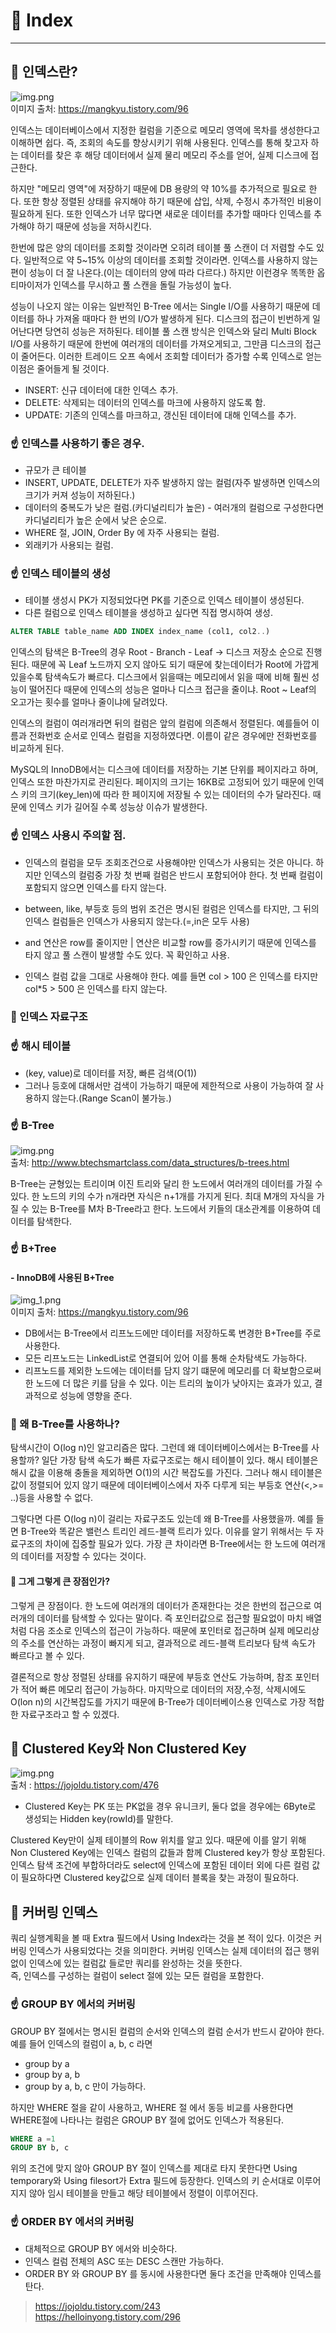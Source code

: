 # 📌 Index
***

## 🧐 인덱스란?
![img.png](img/img_8.png)         
이미지 출처: https://mangkyu.tistory.com/96   

인덱스는 데이터베이스에서 지정한 컬럼을 기준으로 메모리 영역에 목차를 생성한다고 이해하면 쉽다. 즉, 조회의 속도를 향상시키기 위해 사용된다.
인덱스를 통해 찾고자 하는 데이터를 찾은 후 해당 데이터에서 실제 물리 메모리 주소를 얻어, 실제 디스크에 접근한다.

하지만 "메모리 영역"에 저장하기 때문에 DB 용량의 약 10%를 추가적으로 필요로 한다. 또한 항상 정렬된 상태를 유지해야 하기 때문에
삽입, 삭제, 수정시 추가적인 비용이 필요하게 된다. 또한 인덱스가 너무 많다면 새로운 데이터를 추가할 때마다 인덱스를 추가해야 하기 때문에 성능을 저하시킨다.

한번에 많은 양의 데이터를 조회할 것이라면 오히려 테이블 풀 스캔이 더 저렴할 수도 있다. 일반적으로 약 5~15% 이상의 데이터를 조회할 것이라면.
인덱스를 사용하지 않는 편이 성능이 더 잘 나온다.(이는 데이터의 양에 따라 다르다.) 하지만 이런경우 똑똑한 옵티마이저가 인덱스를 무시하고 풀 스캔을 돌릴 가능성이 높다.

성능이 나오지 않는 이유는 일반적인 B-Tree 에서는 Single I/O를 사용하기 때문에 데이터를 하나 가져올 때마다 한 번의 I/O가 발생하게 된다.
디스크의 접근이 빈번하게 일어난다면 당연히 성능은 저하된다. 테이블 풀 스캔 방식은 인덱스와 달리 Multi Block I/O를 사용하기 때문에 한번에 여러개의 데이터를
가져오게되고, 그만큼 디스크의 접근이 줄어든다. 이러한 트레이드 오프 속에서 조회할 데이터가 증가할 수록 인덱스로 얻는 이점은 줄어들게 될 것이다.

- INSERT: 신규 데이터에 대한 인덱스 추가.
- DELETE: 삭제되는 데이터의 인덱스를 마크에 사용하지 않도록 함.
- UPDATE: 기존의 인덱스를 마크하고, 갱신된 데이터에 대해 인덱스를 추가.

### ☝️ 인덱스를 사용하기 좋은 경우.
- 규모가 큰 테이블
- INSERT, UPDATE, DELETE가 자주 발생하지 않는 컬럼(자주 발생하면 인덱스의 크기가 커져 성능이 저하된다.)
- 데이터의 중복도가 낮은 컬럼.(카디널리티가 높은) - 여러개의 컬럼으로 구성한다면 카디널리티가 높은 순에서 낮은 순으로.
- WHERE 절, JOIN, Order By 에 자주 사용되는 컬럼.
- 외래키가 사용되는 컬럼.

### ☝️ 인덱스 테이블의 생성
- 테이블 생성시 PK가 지정되었다면 PK를 기준으로 인덱스 테이블이 생성된다.
- 다른 컬럼으로 인덱스 테이블을 생성하고 싶다면 직접 명시하여 생성.
 ```sql
ALTER TABLE table_name ADD INDEX index_name (col1, col2..)
```

인덱스의 탐색은 B-Tree의 경우 Root - Branch - Leaf -> 디스크 저장소 순으로 진행된다. 때문에 꼭 Leaf 노드까지 오지 않아도 되기 때문에
찾는데이터가 Root에 가깝게 있을수록 탐색속도가 빠르다. 디스크에서 읽을때는 메모리에서 읽을 때에 비해 훨씬 성능이 떨어진다 때문에 인덱스의 성능은
얼마나 디스크 접근을 줄이냐. Root ~ Leaf의 오고가는 횟수를 얼마나 줄이냐에 달려있다.

인덱스의 컬럼이 여러개라면 뒤의 컬럼은 앞의 컬럼에 의존해서 정렬된다. 예를들어 이름과 전화번호 순서로 인덱스 컬럼을 지정하였다면.
이름이 같은 경우에만 전화번호를 비교하게 된다.

MySQL의 InnoDB에서는 디스크에 데이터를 저장하는 기본 단위를 페이지라고 하며, 인덱스 또한 마찬가지로 관리된다.
페이지의 크기는 16KB로 고정되어 있기 때문에 인덱스 키의 크기(key_len)에 따라 한 페이지에 저장될 수 있는 데이터의 수가 달라진다.
때문에 인덱스 키가 길어질 수록 성능상 이슈가 발생한다.

### ☝️ 인덱스 사용시 주의할 점.
- 인덱스의 컬럼을 모두 조회조건으로 사용해야만 인덱스가 사용되는 것은 아니다. 하지만 인덱스의 컬럼중 가장 첫 번째 컬럼은 반드시 포함되어야 한다.
첫 번째 컬럼이 포함되지 않으면 인덱스를 타지 않는다.

- between, like, 부등호 등의 범위 조건은 명시된 컬럼은 인덱스를 타지만, 그 뒤의 인덱스 컬럼들은 인덱스가 사용되지 않는다.(=,in은 모두 사용)
- and 연산은 row를 줄이지만 | 연산은 비교할 row를 증가시키기 때문에 인덱스를 타지 않고 풀 스캔이 발생할 수도 있다. 꼭 확인하고 사용.
- 인덱스 컬럼 값을 그대로 사용해야 한다. 예를 들면 col > 100  은 인덱스를 타지만 col*5 > 500 은 인덱스를 타지 않는다. 

### 🧐️ 인덱스 자료구조

### ☝️ 해시 테이블
- (key, value)로 데이터를 저장, 빠른 검색(O(1))
- 그러나 등호에 대해서만 검색이 가능하기 때문에 제한적으로 사용이 가능하여 잘 사용하지 않는다.(Range Scan이 불가능.)

### ☝️ B-Tree
![img.png](img/img_10.png)     
출처: http://www.btechsmartclass.com/data_structures/b-trees.html

B-Tree는 균형있는 트리이며 이진 트리와 달리 한 노드에서 여러개의 데이터를 가질 수 있다. 한 노드의 키의 수가 n개라면 자식은 n+1개를 가지게 된다.
최대 M개의 자식을 가질 수 있는 B-Tree를 M차 B-Tree라고 한다. 노드에서 키들의 대소관계를 이용하여 데이터를 탐색한다.

### ☝️ B+Tree
#### - InnoDB에 사용된 B+Tree
![img_1.png](img/img_9.png)      
이미지 출처: https://mangkyu.tistory.com/96

- DB에서는 B-Tree에서 리프노드에만 데이터를 저장하도록 변경한 B+Tree를 주로 사용한다.
- 모든 리프노드는 LinkedList로 연결되어 있어 이를 통해 순차탐색도 가능하다.
- 리프노드를 제외한 노드에는 데이터를 담지 않기 떄문에 메모리를 더 확보함으로써 한 노드에 더 많은 키를 담을 수 있다. 이는 트리의 높이가
낮아지는 효과가 있고, 결과적으로 성능에 영향을 준다.
  

### 🧐 왜 B-Tree를 사용하나?
탐색시간이 O(log n)인 알고리즘은 많다. 그런데 왜 데이터베이스에서는 B-Tree를 사용할까? 일단 가장 탐색 속도가 빠른 자료구조로는
해시 테이블이 있다. 해시 테이블은 해시 값을 이용해 충돌을 제외하면 O(1)의 시간 복잡도를 가진다. 그러나 해시 테이블은 값이 정렬되어 있지 않기 때문에
데이터베이스에서 자주 다루게 되는 부등호 연산(<,>= ..)등을 사용할 수 없다.

그렇다면 다른 O(log n)이 걸리는 자료구조도 있는데 왜 B-Tree를 사용했을까. 예를 들면 B-Tree와 똑같은 밸런스 트리인 레드-블랙 트리가 있다.
이유를 알기 위해서는 두 자료구조의 차이에 집중할 필요가 있다. 가장 큰 차이라면 B-Tree에서는 한 노드에 여러개의 데이터를 저장할 수 있다는 것이다.

#### 🤔 그게 그렇게 큰 장점인가?
그렇게 큰 장점이다. 한 노드에 여러개의 데이터가 존재한다는 것은 한번의 접근으로 여러개의 데이터를 탐색할 수 있다는 말이다.
즉 포인터값으로 접근할 필요없이 마치 배열처럼 다음 조소로 인덱스의 접근이 가능하다. 때문에 포인터로 접근하며 실제 메모리상의 주소를 연산하는 과정이 빠지게 되고,
결과적으로 레드-블랙 트리보다 탐색 속도가 빠르다고 볼 수 있다.

결론적으로 항상 정렬된 상태를 유지하기 때문에 부등호 연산도 가능하며, 참조 포인터가 적어 빠른 메모리 접근이 가능하다.
마지막으로 데이터의 저장,수정, 삭제시에도 O(lon n)의 시간복잡도를 가지기 때문에 B-Tree가 데이터베이스용 인덱스로 가장 적합한 자료구조라고 할 수 있겠다.

## 🧐 Clustered Key와 Non Clustered Key
![img.png](img.png)      
출처 : https://jojoldu.tistory.com/476     

- Clustered Key는 PK 또는 PK없을 경우 유니크키, 둘다 없을 경우에는 6Byte로 생성되는 Hidden key(rowId)를 말한다.

Clustered Key만이 실제 테이블의 Row 위치를 알고 있다. 때문에  이를 알기 위해 Non Clustered Key에는 인덱스 컬럼의 값들과 함께 Clustered key가 항상 포함된다.
인덱스 탐색 조건에 부합하더라도 select에 인덱스에 포함된 데이터 외에 다른 컬럼 값이 필요하다면 Clustered key값으로 실제 데이터 블록을 찾는 과정이 필요하다.



## 🧐 커버링 인덱스

쿼리 실행계획을 볼 때 Extra 필드에서 Using Index라는 것을 본 적이 있다. 이것은 커버링 인덱스가 사용되었다는 것을 의미한다.
커버링 인덱스는 실제 데이터의 접근 행위 없이 인덱스에 있는 컬럼값 들로만 쿼리를 완성하는 것을 뜻한다.    
즉, 인덱스를 구성하는 컬럼이 select 절에 있는 모든 컬럼을 포함한다.


### ☝️ GROUP BY 에서의 커버링
GROUP BY 절에서는 명시된 컬럼의 순서와 인덱스의 컬럼 순서가 반드시 같아야 한다.
예를 들어 인덱스의 컬럼이 a, b, c 라면
- group by a
- group by a, b
- group by a, b, c
만이 가능하다.
  
하지만 WHERE 절을 같이 사용하고, WHERE 절 에서 동등 비교를 사용한다면 WHERE절에 나타나는 컬럼은 GROUP BY 절에 없어도 인덱스가 적용된다.
```sql
WHERE a =1
GROUP BY b, c
```
위의 조건에 맞지 않아 GROUP BY 절이 인덱스를 제대로 타지 못한다면 Using temporary와 Using filesort가 Extra 필드에 등장한다.
인덱스의 키 순서대로 이루어지지 않아 임시 테이블을 만들고 해당 테이블에서 정렬이 이루어진다.


### ☝️ ORDER BY 에서의 커버링
- 대체적으로 GROUP BY 에서와 비슷하다.
- 인덱스 컬럼 전체의 ASC 또는 DESC 스캔만 가능하다.
- ORDER BY 와 GROUP BY 를 동시에 사용한다면 둘다 조건을 만족해야 인덱스를 탄다.


> https://jojoldu.tistory.com/243       
> https://helloinyong.tistory.com/296    